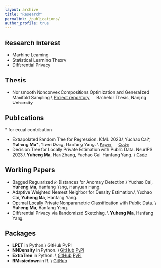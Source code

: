 ```yaml
---
layout: archive
title: "Research"
permalink: /publications/
author_profile: true
---
```



Research Interest
---

- Machine Learning 
- Statistical Learning Theory
- Differential Privacy


Thesis
---

- Nonsmooth Nonconvex Compositions Optimization and Generalized Manifold Sampling \\
[Project repository](https://github.com/Karlmyh/ManifoldSampling) &emsp;  Bachelor Thesis, Nanjing University


Publications
---
\* for equal contribution
- Extrapolated Random Tree for Regression. ICML 2023.\\
Yuchao Cai\*, **Yuheng Ma\***, Yiwei Dong, Hanfang Yang. \\
[Paper](https://proceedings.mlr.press/v202/cai23d.html) &emsp; [Code](https://github.com/Karlmyh/ERTR)
- Decision Tree for Locally Private Estimation with Public Data. NeurIPS 2023.\\
**Yuheng Ma**, Han Zhang, Yuchao Cai, Hanfang Yang. \\
 [Code](https://github.com/Karlmyh/LPDT)


Working Papers
---

- Bagged Regularized $k$-Distances for Anomaly Detection.\\
Yuchao Cai, **Yuheng Ma**, Hanfang Yang, Hanyuan Hang.
- Adaptive Weighted Nearest Neighbor for Density Estimation.\\
Yuchao Cai, **Yuheng Ma**, Hanfang Yang.
- Optimal Locally Private Nonparametric Classification with Public Data. \\
**Yuheng Ma**, Hanfang Yang. 
- Differential Privacy via Randomized Sketching. \\
**Yuheng Ma**, Hanfang Yang. 

Packages
---


- **LPDT** in Python.\\
[GitHub](https://github.com/Karlmyh/LPDT)  [PyPI](https://pypi.org/project/LPDT/)
- **NNDensity** in Python. \\
[GitHub](https://github.com/Karlmyh/NNDensity)  [PyPI](https://pypi.org/project/NNDensity/)
- **ExtraTree** in Python. \\
[GitHub](https://github.com/Karlmyh/ExtraTree)  [PyPI](https://pypi.org/project/ExtraTree/)
- **RMusicdown** in R. \\
[GitHub](https://github.com/Karlmyh/RMusicDown) 





<!-- {% if author.googlescholar %}
  You can also find my articles on <u><a href="{{author.googlescholar}}">my Google Scholar profile</a>.</u>
{% endif %}

{% include base_path %}

{% for post in site.publications reversed %}
  {% include archive-single.html %}
{% endfor %} -->
